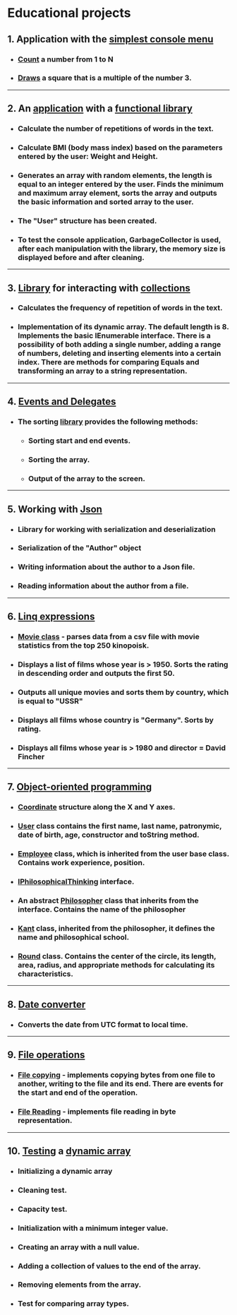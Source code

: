 # Educational projects
## 1. Application with the [simplest console menu](https://github.com/Ambivalenz/Educational-Projects/tree/master/Project_1/SimpleConsoleApp)
* ### [Count](https://github.com/Ambivalenz/Educational-Projects/blob/master/Project_1/FunctionalLibrary/AlgorithmicOperations.cs) a number from 1 to N
* ### [Draws](https://github.com/Ambivalenz/Educational-Projects/blob/master/Project_1/FunctionalLibrary/GeometricShapes.cs) a square that is a multiple of the number 3.
---
## 2. An [application](https://github.com/Ambivalenz/Educational-Projects/tree/master/Project_2/DataTypesConsoleApp) with a [functional library](https://github.com/Ambivalenz/Educational-Projects/tree/master/Project_2/DataTypesLibrary)
* ### Calculate the number of repetitions of words in the text. 
* ### Calculate BMI (body mass index) based on the parameters entered by the user: Weight and Height. 
* ### Generates an array with random elements, the length is equal to an integer entered by the user. Finds the minimum and maximum array element, sorts the array and outputs the basic information and sorted array to the user. 
* ### The "User" structure has been created.
* ### To test the console application, GarbageCollector is used, after each manipulation with the library, the memory size is displayed before and after cleaning. 
---
## 3. [Library](https://github.com/Ambivalenz/Educational-Projects/tree/master/Project_3/LibraryCollections) for interacting with [collections](https://github.com/Ambivalenz/Educational-Projects/tree/master/Project_3/CollectionsDevConsoleApp)
* ### Calculates the frequency of repetition of words in the text. 
* ### Implementation of its dynamic array. The default length is 8. Implements the basic IEnumerable interface. There is a possibility of both adding a single number, adding a range of numbers, deleting and inserting elements into a certain index. There are methods for comparing Equals and transforming an array to a string representation. 
---
## 4. [Events and Delegates](https://github.com/Ambivalenz/Educational-Projects/tree/master/Project_4/ConsoleDelegatesApp)
* ### The sorting [library](https://github.com/Ambivalenz/Educational-Projects/tree/master/Project_4/LibraryDelegates) provides the following methods:
    * ### Sorting start and end events. 
    * ### Sorting the array. 
    * ### Output of the array to the screen. 
---
## 5. Working with [Json](https://github.com/Ambivalenz/Educational-Projects/tree/master/Project_5/ConsoleJsonApp)
* ### Library for working with serialization and deserialization
* ### Serialization of the "Author" object 
* ### Writing information about the author to a Json file.
* ### Reading information about the author from a file. 
---
## 6. [Linq expressions](https://github.com/Ambivalenz/Educational-Projects/tree/master/Project_6/ConsoleLinq)
* ### [Movie class](https://github.com/Ambivalenz/Educational-Projects/blob/master/Project_6/ConsoleLinq/Movie.cs) - parses data from a csv file with movie statistics from the top 250 kinopoisk.
* ### Displays a list of films whose year is > 1950.  Sorts the rating in descending order and outputs the first 50.
* ### Outputs all unique movies and sorts them by country, which is equal to "USSR"
* ### Displays all films whose country is "Germany". Sorts by rating. 
* ### Displays all films whose year is > 1980 and director = David Fincher
---
## 7. [Object-oriented programming](https://github.com/Ambivalenz/Educational-Projects/tree/master/Project_7/ConsoleOOPApp)
* ### [Coordinate](https://github.com/Ambivalenz/Educational-Projects/blob/master/Project_7/ConsoleOOPApp/Coordinate.cs) structure along the X and Y axes.
* ### [User](https://github.com/Ambivalenz/Educational-Projects/blob/master/Project_7/ConsoleOOPApp/User.cs) class contains the first name, last name, patronymic, date of birth, age, constructor and toString method.
* ### [Employee](https://github.com/Ambivalenz/Educational-Projects/blob/master/Project_7/ConsoleOOPApp/Employee.cs) class, which is inherited from the user base class. Contains work experience, position.
* ### [IPhilosophicalThinking](https://github.com/Ambivalenz/Educational-Projects/blob/master/Project_7/ConsoleOOPApp/IPhilosophicalThinking.cs) interface.
* ### An abstract [Philosopher](https://github.com/Ambivalenz/Educational-Projects/blob/master/Project_7/ConsoleOOPApp/Philosopher.cs) class that inherits from the interface. Contains the name of the philosopher
* ### [Kant]((https://github.com/Ambivalenz/Educational-Projects/blob/master/Project_7/ConsoleOOPApp/Kant.cs)) class, inherited from the philosopher, it defines the name and philosophical school.
* ### [Round]((https://github.com/Ambivalenz/Educational-Projects/blob/master/Project_7/ConsoleOOPApp/Round.cs)) class. Contains the center of the circle, its length, area, radius, and appropriate methods for calculating its characteristics.
---
## 8. [Date converter](https://github.com/Ambivalenz/Educational-Projects/tree/master/Project_8/ConsoleDateApp) 
* ### Converts the date from UTC format to local time.
---
## 9. [File operations](https://github.com/Ambivalenz/Educational-Projects/tree/master/Project_9/ConsoleInteractingFilesApp)
* ### [File copying](https://github.com/Ambivalenz/Educational-Projects/blob/master/Project_9/ConsoleInteractingFilesApp/FileCopier.cs) - implements copying bytes from one file to another, writing to the file and its end. There are events for the start and end of the operation.

* ### [File Reading](https://github.com/Ambivalenz/Educational-Projects/blob/master/Project_9/ConsoleInteractingFilesApp/FileReading.cs) - implements file reading in byte representation.
---
## 10. [Testing](https://github.com/Ambivalenz/Educational-Projects/blob/master/Project_10/LibraryDynamicArrayTests/DynamicArrayTests.cs) a [dynamic array](https://github.com/Ambivalenz/Educational-Projects/blob/master/Project_10/LibraryDynamicArray/DynamicArray.cs)

* ### Initializing a dynamic array
* ### Cleaning test.
* ### Capacity test.
* ### Initialization with a minimum integer value.
* ### Creating an array with a null value.
* ### Adding a collection of values to the end of the array.
* ### Removing elements from the array.
* ### Test for comparing array types.